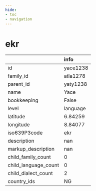 ```yaml
---
hide:
- toc
- navigation
---
```

# ekr
|                      | info     |
|:---------------------|:---------|
| id                   | yace1238 |
| family_id            | atla1278 |
| parent_id            | yaty1238 |
| name                 | Yace     |
| bookkeeping          | False    |
| level                | language |
| latitude             | 6.84259  |
| longitude            | 8.84077  |
| iso639P3code         | ekr      |
| description          | nan      |
| markup_description   | nan      |
| child_family_count   | 0        |
| child_language_count | 0        |
| child_dialect_count  | 2        |
| country_ids          | NG       |